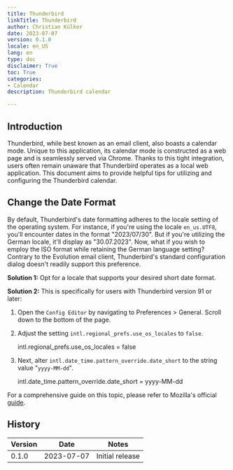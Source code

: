 ```yaml
---
title: Thunderbird
linkTitle: Thunderbird
author: Christian Külker
date: 2023-07-07
version: 0.1.0
locale: en_US
lang: en
type: doc
disclaimer: True
toc: True
categories:
- Calendar
description: Thunderbird calendar

---
```


## Introduction

Thunderbird, while best known as an email client, also boasts a calendar mode.
Unique to this application, its calendar mode is constructed as a web page and
is seamlessly served via Chrome. Thanks to this tight integration, users often
remain unaware that Thunderbird operates as a local web application. This
document aims to provide helpful tips for utilizing and configuring the
Thunderbird calendar.

## Change the Date Format

By default, Thunderbird's date formatting adheres to the locale setting of the
operating system. For instance, if you're using the locale `en_us.UTF8`, you'll
encounter dates in the format "2023/07/30". But if you're utilizing the German
locale, it'll display as "30.07.2023". Now, what if you wish to employ the ISO
format while retaining the German language setting? Contrary to the Evolution
email client, Thunderbird's standard configuration dialog doesn't readily
support this preference.

__Solution 1:__ Opt for a locale that supports your desired short date format.

__Solution 2:__ This is specifically for users with Thunderbird version 91 or
later:

1. Open the `Config Editor` by navigating to Preferences > General. Scroll down
to the bottom of the page.

2. Adjust the setting `intl.regional_prefs.use_os_locales` to `false`.

     intl.regional_prefs.use_os_locales = false

3. Next, alter `intl.date_time.pattern_override.date_short` to the string value
   "`yyyy-MM-dd`".

    intl.date_time.pattern_override.date_short = yyyy-MM-dd

For a comprehensive guide on this topic, please refer to Mozilla's official
[guide](https://support.mozilla.org/en-US/kb/customize-date-time-formats-thunderbird).

## History

| Version | Date       | Notes                                                |
| ------- | ---------- | ---------------------------------------------------- |
| 0.1.0   | 2023-07-07 | Initial release                                      |
